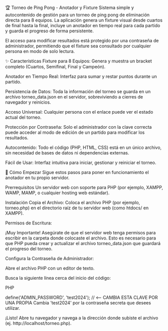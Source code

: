 🏆 Torneo de Ping Pong - Anotador y Fixture
Sistema simple y autocontenido de gestión para un torneo de ping pong de eliminación directa para 8 equipos. La aplicación genera un fixture visual desde cuartos de final hasta la final, incluye un anotador en tiempo real para cada partido y guarda el progreso de forma persistente.

El acceso para modificar resultados está protegido por una contraseña de administrador, permitiendo que el fixture sea consultado por cualquier persona en modo de solo lectura.

✨ Características
Fixture para 8 Equipos: Genera y muestra un bracket completo (Cuartos, Semifinal, Final y Campeón).

Anotador en Tiempo Real: Interfaz para sumar y restar puntos durante un partido.

Persistencia de Datos: Toda la información del torneo se guarda en un archivo torneo_data.json en el servidor, sobreviviendo a cierres de navegador y reinicios.

Acceso Universal: Cualquier persona con el enlace puede ver el estado actual del torneo.

Protección por Contraseña: Solo el administrador con la clave correcta puede acceder al modo de edición de un partido para modificar los resultados.

Autocontenido: Todo el código (PHP, HTML, CSS) está en un único archivo, sin necesidad de bases de datos ni dependencias externas.

Fácil de Usar: Interfaz intuitiva para iniciar, gestionar y reiniciar el torneo.

🚀 Cómo Empezar
Sigue estos pasos para poner en funcionamiento el anotador en tu propio servidor.

Prerrequisitos
Un servidor web con soporte para PHP (por ejemplo, XAMPP, WAMP, MAMP, o cualquier hosting web estándar).

Instalación
Copia el Archivo: Coloca el archivo PHP (por ejemplo, torneo.php) en el directorio raíz de tu servidor web (como htdocs/ en XAMPP).

Permisos de Escritura:

¡Muy Importante! Asegúrate de que el servidor web tenga permisos para escribir en la carpeta donde colocaste el archivo. Esto es necesario para que PHP pueda crear y actualizar el archivo torneo_data.json que guardará el progreso del torneo.

Configura la Contraseña de Administrador:

Abre el archivo PHP con un editor de texto.

Busca la siguiente línea cerca del inicio del código:

PHP

define('ADMIN_PASSWORD', 'test2024'); // <-- CAMBIA ESTA CLAVE POR UNA PROPIA
Cambia 'test2024' por la contraseña secreta que desees utilizar.

¡Listo! Abre tu navegador y navega a la dirección donde subiste el archivo (ej. http://localhost/torneo.php).
